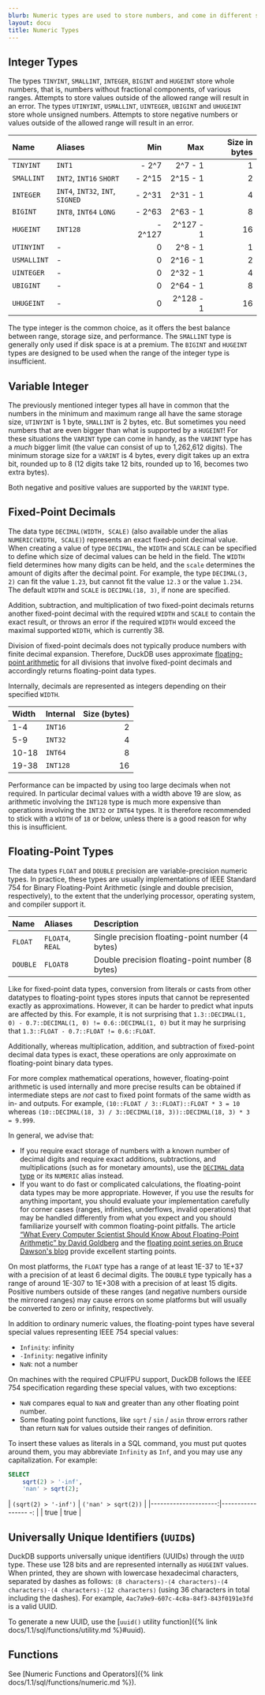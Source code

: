 ```yaml
---
blurb: Numeric types are used to store numbers, and come in different shapes and sizes.
layout: docu
title: Numeric Types
---
```


## Integer Types

The types `TINYINT`, `SMALLINT`, `INTEGER`, `BIGINT` and `HUGEINT` store whole numbers, that is, numbers without fractional components, of various ranges. Attempts to store values outside of the allowed range will result in an error.
The types `UTINYINT`, `USMALLINT`, `UINTEGER`, `UBIGINT` and `UHUGEINT` store whole unsigned numbers. Attempts to store negative numbers or values outside of the allowed range will result in an error.

<div class="center_aligned_header_table"></div>

| Name        | Aliases                          |     Min |       Max | Size in bytes |
| :---------- | :------------------------------- | ------: | --------: | ------------: |
| `TINYINT`   | `INT1`                           |   - 2^7 |   2^7 - 1 |             1 |
| `SMALLINT`  | `INT2`, `INT16` `SHORT`          |  - 2^15 |  2^15 - 1 |             2 |
| `INTEGER`   | `INT4`, `INT32`, `INT`, `SIGNED` |  - 2^31 |  2^31 - 1 |             4 |
| `BIGINT`    | `INT8`, `INT64` `LONG`           |  - 2^63 |  2^63 - 1 |             8 |
| `HUGEINT`   | `INT128`                         | - 2^127 | 2^127 - 1 |            16 |
| `UTINYINT`  | -                                |       0 |   2^8 - 1 |             1 |
| `USMALLINT` | -                                |       0 |  2^16 - 1 |             2 |
| `UINTEGER`  | -                                |       0 |  2^32 - 1 |             4 |
| `UBIGINT`   | -                                |       0 |  2^64 - 1 |             8 |
| `UHUGEINT`  | -                                |       0 | 2^128 - 1 |            16 |

The type integer is the common choice, as it offers the best balance between range, storage size, and performance. The `SMALLINT` type is generally only used if disk space is at a premium. The `BIGINT` and `HUGEINT` types are designed to be used when the range of the integer type is insufficient.

## Variable Integer

The previously mentioned integer types all have in common that the numbers in the minimum and maximum range all have the same storage size, `UTINYINT` is 1 byte, `SMALLINT` is 2 bytes, etc.
But sometimes you need numbers that are even bigger than what is supported by a `HUGEINT`! For these situations the `VARINT` type can come in handy, as the `VARINT` type has a *much* bigger limit (the value can consist of up to 1,262,612 digits).
The minimum storage size for a `VARINT` is 4 bytes, every digit takes up an extra bit, rounded up to 8 (12 digits take 12 bits, rounded up to 16, becomes two extra bytes).

Both negative and positive values are supported by the `VARINT` type.

## Fixed-Point Decimals

The data type `DECIMAL(WIDTH, SCALE)` (also available under the alias `NUMERIC(WIDTH, SCALE)`) represents an exact fixed-point decimal value. When creating a value of type `DECIMAL`, the `WIDTH` and `SCALE` can be specified to define which size of decimal values can be held in the field. The `WIDTH` field determines how many digits can be held, and the `scale` determines the amount of digits after the decimal point. For example, the type `DECIMAL(3, 2)` can fit the value `1.23`, but cannot fit the value `12.3` or the value `1.234`. The default `WIDTH` and `SCALE` is `DECIMAL(18, 3)`, if none are specified.

Addition, subtraction, and multiplication of two fixed-point decimals returns another fixed-point decimal with the required `WIDTH` and `SCALE` to contain the exact result, or throws an error if the required `WIDTH` would exceed the maximal supported `WIDTH`, which is currently 38.

Division of fixed-point decimals does not typically produce numbers with finite decimal expansion. Therefore, DuckDB uses approximate [floating-point arithmetic](#floating-point-types) for all divisions that involve fixed-point decimals and accordingly returns floating-point data types.

Internally, decimals are represented as integers depending on their specified `WIDTH`.

| Width | Internal | Size (bytes) |
| :---- | :------- | -----------: |
| 1-4   | `INT16`  |            2 |
| 5-9   | `INT32`  |            4 |
| 10-18 | `INT64`  |            8 |
| 19-38 | `INT128` |           16 |

Performance can be impacted by using too large decimals when not required. In particular decimal values with a width above 19 are slow, as arithmetic involving the `INT128` type is much more expensive than operations involving the `INT32` or `INT64` types. It is therefore recommended to stick with a `WIDTH` of `18` or below, unless there is a good reason for why this is insufficient.

## Floating-Point Types

The data types `FLOAT` and `DOUBLE` precision are variable-precision numeric types. In practice, these types are usually implementations of IEEE Standard 754 for Binary Floating-Point Arithmetic (single and double precision, respectively), to the extent that the underlying processor, operating system, and compiler support it.

| Name     | Aliases          | Description                                      |
| :------- | :--------------- | :----------------------------------------------- |
| `FLOAT`  | `FLOAT4`, `REAL` | Single precision floating-point number (4 bytes) |
| `DOUBLE` | `FLOAT8`         | Double precision floating-point number (8 bytes) |

Like for fixed-point data types, conversion from literals or casts from other datatypes to floating-point types stores inputs that cannot be represented exactly as approximations. However, it can be harder to predict what inputs are affected by this. For example, it is not surprising that `1.3::DECIMAL(1, 0) - 0.7::DECIMAL(1, 0) != 0.6::DECIMAL(1, 0)` but it may he surprising that `1.3::FLOAT - 0.7::FLOAT != 0.6::FLOAT`.

Additionally, whereas multiplication, addition, and subtraction of fixed-point decimal data types is exact, these operations are only approximate on floating-point binary data types.

For more complex mathematical operations, however, floating-point arithmetic is used internally and more precise results can be obtained if intermediate steps are _not_ cast to fixed point formats of the same width as in- and outputs. For example, `(10::FLOAT / 3::FLOAT)::FLOAT * 3 = 10` whereas `(10::DECIMAL(18, 3) / 3::DECIMAL(18, 3))::DECIMAL(18, 3) * 3 = 9.999`.

In general, we advise that:

- If you require exact storage of numbers with a known number of decimal digits and require exact additions, subtractions, and multiplications (such as for monetary amounts), use the [`DECIMAL` data type](#fixed-point-decimals) or its `NUMERIC` alias instead.
- If you want to do fast or complicated calculations, the floating-point data types may be more appropriate. However, if you use the results for anything important, you should evaluate your implementation carefully for corner cases (ranges, infinities, underflows, invalid operations) that may be handled differently from what you expect and you should familiarize yourself with common floating-point pitfalls. The article [“What Every Computer Scientist Should Know About Floating-Point Arithmetic” by David Goldberg](https://docs.oracle.com/cd/E19957-01/806-3568/ncg_goldberg.html) and the [floating point series on Bruce Dawson's blog](https://randomascii.wordpress.com/2017/06/19/sometimes-floating-point-math-is-perfect/) provide excellent starting points.

On most platforms, the `FLOAT` type has a range of at least 1E-37 to 1E+37 with a precision of at least 6 decimal digits. The `DOUBLE` type typically has a range of around 1E-307 to 1E+308 with a precision of at least 15 digits. Positive numbers outside of these ranges (and negative numbers ourside the mirrored ranges) may cause errors on some platforms but will usually be converted to zero or infinity, respectively.

In addition to ordinary numeric values, the floating-point types have several special values representing IEEE 754 special values:

- `Infinity`: infinity
- `-Infinity`: negative infinity
- `NaN`: not a number

On machines with the required CPU/FPU support, DuckDB follows the IEEE 754 specification regarding these special values, with two exceptions:

- `NaN` compares equal to `NaN` and greater than any other floating point number.
- Some floating point functions, like `sqrt` / `sin` / `asin` throw errors rather than return `NaN` for values outside their ranges of definition.

To insert these values as literals in a SQL command, you must put quotes around them, you may abbreviate `Infinity` as `Inf`, and you may use any capitalization. For example:

```sql
SELECT
    sqrt(2) > '-inf',
    'nan' > sqrt(2);
```

<div class="monospace_table"></div>

| `(sqrt(2) > '-inf')` | `('nan' > sqrt(2))` |
|---------------------:|----------------- -: |
|                 true |                true |

## Universally Unique Identifiers (`UUID`s)

DuckDB supports universally unique identifiers (UUIDs) through the `UUID` type. These use 128 bits and are represented internally as `HUGEINT` values.
When printed, they are shown with lowercase hexadecimal characters, separated by dashes as follows: `⟨8 characters⟩-⟨4 characters⟩-⟨4 characters⟩-⟨4 characters⟩-⟨12 characters⟩` (using 36 characters in total including the dashes). For example, `4ac7a9e9-607c-4c8a-84f3-843f0191e3fd` is a valid UUID.

To generate a new UUID, use the [`uuid()` utility function]({% link docs/1.1/sql/functions/utility.md %}#uuid).

## Functions

See [Numeric Functions and Operators]({% link docs/1.1/sql/functions/numeric.md %}).